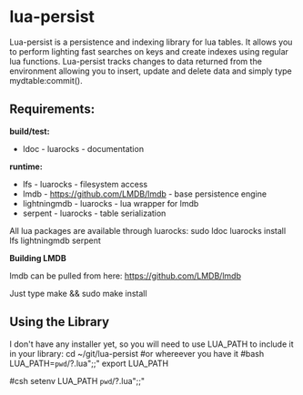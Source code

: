 # lua-persist

Lua-persist is a persistence and indexing library for lua tables. It allows you to perform lighting fast searches on keys and create indexes using regular lua functions. Lua-persist tracks changes to data returned from the environment allowing you to insert, update and delete data and simply type mydtable:commit().

## Requirements:

**build/test:**

 * ldoc - luarocks - documentation

**runtime:**

 * lfs - luarocks - filesystem access
 * lmdb - https://github.com/LMDB/lmdb - base persistence engine
 * lightningmdb - luarocks - lua wrapper for lmdb
 * serpent - luarocks - table serialization

All lua packages are available through luarocks:
sudo ldoc luarocks install lfs lightningmdb serpent

**Building LMDB**

lmdb can be pulled from here:
https://github.com/LMDB/lmdb

Just type make && sudo make install

## Using the Library

I don't have any installer yet, so you will need to use LUA_PATH to include it in your library:
cd ~/git/lua-persist #or whereever you have it
#bash
LUA_PATH=`pwd`/\?.lua";;"
export LUA_PATH

#csh
setenv LUA_PATH `pwd`/\?.lua";;"

